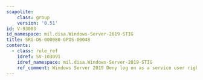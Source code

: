 ```yaml
---
scapolite:
    class: group
    version: '0.51'
id: V-93003
id_namespace: mil.disa.Windows-Server-2019-STIG
title: SRG-OS-000080-GPOS-00048
contents:
  - class: rule_ref
    idref: SV-103091
    idref_namespace: mil.disa.Windows-Server-2019-STIG
    ref_comment: Windows Server 2019 Deny log on as a service user right mus ...
---
```


